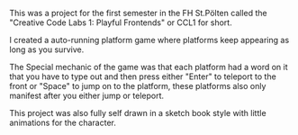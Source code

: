 This was a project for the first semester in the FH St.Pölten called the "Creative Code Labs 1: Playful Frontends" or CCL1 for short.

I created a auto-running platform game where platforms keep appearing as long as you survive.

The Special mechanic of the game was that each platform had a word on it that you have to type out and then press either "Enter" to teleport to the front or "Space" to jump on to the platform, these platforms also only manifest after you either jump or teleport.

This project was also fully self drawn in a sketch book style with little animations for the character.
